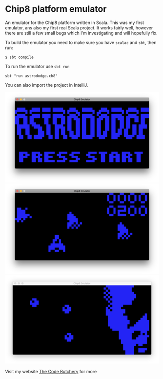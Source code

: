 Chip8 platform emulator
====================================
An emulator for the Chip8 platform written in Scala.
This was my first emulator, ans also my first real Scala project. It works fairly well, however there are still a few small
bugs which I'm investigating and will hopefully fix.

To build the emulator you need to make sure you have `scalac` and `sbt`, then run:
```
$ sbt compile
```

To run the emulator use `sbt run`
```
sbt "run astrododge.ch8"
```

You can also import the project in IntelliJ.

![Astrododge](https://raw.githubusercontent.com/FrancescoRigoni/Chip8Emulator/master/screenshots/astrododge1.png "Astrododge")
![Astrododge](https://raw.githubusercontent.com/FrancescoRigoni/Chip8Emulator/master/screenshots/astrododge2.png "Astrododge")
![Trip8](https://raw.githubusercontent.com/FrancescoRigoni/Chip8Emulator/master/screenshots/trip8.png "Trip8")

Visit my website [The Code Butchery](https://thecodebutchery.com) for more

